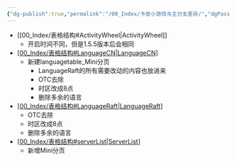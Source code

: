 ```yaml
---
{"dg-publish":true,"permalink":"/00_Index/卡皮小游戏与主分支差异/","dgPassFrontmatter":true}
---
```


+ [[00_Index/表格结构#ActivityWheel\|ActivityWheel]]
	+ 开启时间不同，但是1.5.5版本后会相同
+ [[00_Index/表格结构#LanguageCN\|LanguageCN]](专属)
	+  新建languagetable_Mini分页
		+ LanguageRaft的所有需要改动的内容也放进来
		+ OTC去除
		+ 时区改成8点
		+ 删除多余的语言
+ [[00_Index/表格结构#LanguageRaft\|LanguageRaft]](专属)
	+ OTC去除
	+ 时区改成8点
	+ 删除多余的语言
+ [[00_Index/表格结构#serverList\|ServerList]](已提交至主分支)
	+ 新增Mini分页